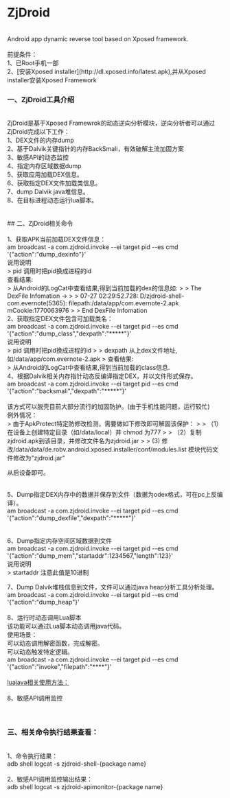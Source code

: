 ZjDroid
=======
<BR>
Android app dynamic reverse tool based on Xposed framework.<BR>
<BR>
前提条件：<BR>
1、已Root手机一部<BR>
2、[安装Xposed installer](http://dl.xposed.info/latest.apk),并从Xposed installer安装Xposed Framework<BR>

### 一、ZjDroid工具介绍<BR>
<BR>
ZjDroid是基于Xposed Framewrok的动态逆向分析模块，逆向分析者可以通过ZjDroid完成以下工作：<BR>
1、DEX文件的内存dump<BR>
2、基于Dalvik关键指针的内存BackSmali，有效破解主流加固方案<BR>
3、敏感API的动态监控<BR>
4、指定内存区域数据dump<BR>
5、获取应用加载DEX信息。<BR>
6、获取指定DEX文件加载类信息。<BR>
7、dump Dalvik java堆信息。<BR>
8、在目标进程动态运行lua脚本。<BR>
<BR>
<BR>
## 二、ZjDroid相关命令<BR>
<BR>
1、获取APK当前加载DEX文件信息：<BR>
am broadcast -a com.zjdroid.invoke --ei target pid --es cmd '{"action":"dump_dexinfo"}'<BR>
说用说明<BR>
> 	pid 调用时把pid换成进程的id<BR>
查看结果:<BR>
> 	从Android的LogCat中查看结果,得到当前加载的dex的信息如:
> 
> 	The DexFile Infomation ->
> 
> 	07-27 02:29:52.728: D/zjdroid-shell-com.evernote(5365): filepath:/data/app/com.evernote-2.apk mCookie:1770063976
> 
> 	End DexFile Infomation

<BR>
2、获取指定DEX文件包含可加载类名：<BR>
am broadcast -a com.zjdroid.invoke --ei target pid --es cmd '{"action":"dump_class","dexpath":"*****"}'<BR>
说用说明<BR>
> 	pid 调用时把pid换成进程的id
> 
> 	dexpath 从上dex文件地址,如/data/app/com.evernote-2.apk
> 
查看结果:<BR>
> 	从Android的LogCat中查看结果,得到当前加载的class信息.

<BR>
4、根据Dalvik相关内存指针动态反编译指定DEX，并以文件形式保存。<BR>
am broadcast -a com.zjdroid.invoke --ei target pid --es cmd '{"action":"backsmali","dexpath":"*****"}'<BR>
<BR>
该方式可以脱壳目前大部分流行的加固防护。(由于手机性能问题，运行较忙)<BR>
例外情况：<BR>
> 由于ApkProtect特定防修改检测，需要做如下修改即可解固该保护：
> 
> （1）在设备上创建特定目录（如/data/local）并 chmod 为777
> 
> （2）复制zjdroid.apk到该目录，并修改文件名为zjdroid.jar
> 
>  (3) 修改/data/data/de.robv.android.xposed.installer/conf/modules.list 模块代码文件修改为"zjdroid.jar"

从启设备即可。
> 
<BR>
5、Dump指定DEX内存中的数据并保存到文件（数据为odex格式，可在pc上反编译）。<BR>
am broadcast -a com.zjdroid.invoke --ei target pid --es cmd '{"action":"dump_dexfile","dexpath":"*****"}'<BR>
<BR>
<BR>
6、Dump指定内存空间区域数据到文件<BR>
am broadcast -a com.zjdroid.invoke --ei target pid --es cmd '{"action":"dump_mem","startaddr":1234567,"length":123}'<BR>
说用说明<BR>
> 	startaddr 注意此值是10进制

7、Dump Dalvik堆栈信息到文件，文件可以通过java heap分析工具分析处理。<BR>
am broadcast -a com.zjdroid.invoke --ei target pid --es cmd '{"action":"dump_heap"}'<BR>
<BR>
8、运行时动态调用Lua脚本<BR>
该功能可以通过Lua脚本动态调用java代码。<BR>
使用场景：<BR>
可以动态调用解密函数，完成解密。<BR>
可以动态触发特定逻辑。<BR>
am broadcast -a com.zjdroid.invoke --ei target pid --es cmd '{"action":"invoke","filepath":"****"}'<BR>
<BR>
[luajava相关使用方法：](http://www.keplerproject.org/luajava/)<BR>
<BR>
8、敏感API调用监控<BR>
<BR>
<BR>
### 三、相关命令执行结果查看：<BR>
<BR>
1、命令执行结果：<BR>
adb shell logcat -s zjdroid-shell-{package name}<BR>
<BR>
2、敏感API调用监控输出结果：<BR>
adb shell logcat -s zjdroid-apimonitor-{package name}<BR>

